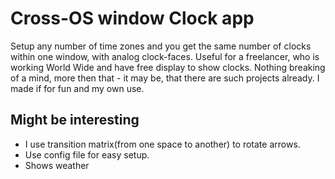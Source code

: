 # Cross-OS window Clock app
Setup any number of time zones and you get the same number of clocks within one window, with analog clock-faces. Useful for a freelancer, who is working World Wide and have free display to show clocks. Nothing breaking of a mind, more then that - it may be, that there are such projects already. I made if for fun and my own use.

## Might be interesting

- I use transition matrix(from one space to another) to rotate arrows.
- Use config file for easy setup.
- Shows weather
